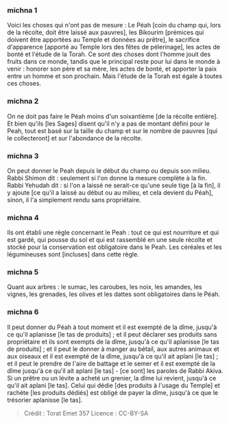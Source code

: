 
### michna 1
Voici les choses qui n'ont pas de mesure : Le Péah [coin du champ qui, lors de la récolte, doit être laissé aux pauvres], les Bikourim [prémices qui doivent être apportées au Temple et données au prêtre], le sacrifice d'apparence [apporté au Temple lors des fêtes de pèlerinage], les actes de bonté et l'étude de la Torah. Ce sont des choses dont l'homme jouit des fruits dans ce monde, tandis que le principal reste pour lui dans le monde à venir : honorer son père et sa mère, les actes de bonté, et apporter la paix entre un homme et son prochain. Mais l'étude de la Torah est égale à toutes ces choses.

### michna 2
On ne doit pas faire le Péah moins d'un soixantième [de la récolte entière]. Et bien qu'ils [les Sages] disent qu'il n'y a pas de montant défini pour le Peah, tout est basé sur la taille du champ et sur le nombre de pauvres [qui le collecteront] et sur l'abondance de la récolte.

### michna 3
On peut donner le Peah depuis le début du champ ou depuis son milieu. Rabbi Shimon dit : seulement si l'on donne la mesure complète à la fin. Rabbi Yehudah dit : si l'on a laissé ne serait-ce qu'une seule tige [à la fin], il y ajoute [ce qu'il a laissé au début ou au milieu, et cela devient du Péah], sinon, il l'a simplement rendu sans propriétaire.

### michna 4
Ils ont établi une règle concernant le Peah : tout ce qui est nourriture et qui est gardé, qui pousse du sol et qui est rassemblé en une seule récolte et stocké pour la conservation est obligatoire dans le Peah. Les céréales et les légumineuses sont [incluses] dans cette règle.

### michna 5
Quant aux arbres : le sumac, les caroubes, les noix, les amandes, les vignes, les grenades, les olives et les dattes sont obligatoires dans le Péah.

### michna 6
Il peut donner du Péah à tout moment et il est exempté de la dîme, jusqu'à ce qu'il aplanisse [le tas de produits] ; et il peut déclarer ses produits sans propriétaire et ils sont exempts de la dîme, jusqu'à ce qu'il aplanisse [le tas de produits] ; et il peut le donner à manger au bétail, aux autres animaux et aux oiseaux et il est exempté de la dîme, jusqu'à ce qu'il ait aplani [le tas] ; et il peut le prendre de l'aire de battage et le semer et il est exempté de la dîme jusqu'à ce qu'il ait aplani [le tas] - [ce sont] les paroles de Rabbi Akiva. Si un prêtre ou un lévite a acheté un grenier, la dîme lui revient, jusqu'à ce qu'il ait aplani [le tas]. Celui qui dédie [des produits à l'usage du Temple] et rachète [les produits dédiés] est obligé de payer la dîme, jusqu'à ce que le trésorier aplanisse [le tas].

>Crédit : Torat Emet 357
>Licence : CC-BY-SA 